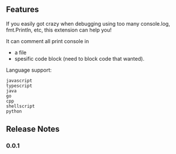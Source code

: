 ## Features

If you easily got crazy when debugging using too many console.log, fmt.Println, etc, this extension can help you!

It can comment all print console in 
- a file
![]()
- spesific code block (need to block code that wanted).
![]()

Language support:
```
javascript
typescript
java
go
cpp
shellscript
python
```


## Release Notes

### 0.0.1

